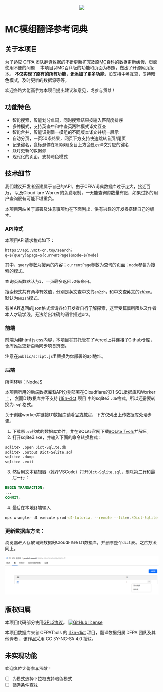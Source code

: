 <div align="center">
<img height="150" src="public/favicon.ico"/>
</div>

# MC模组翻译参考词典

## 关于本项目

为了适应 CFPA 团队翻译数据的不断更新扩充及原[MC百科](https://dict.mcmod.cn/)的数据更新缓慢，页面使用不便的问题，
本项目以MC百科版的功能和页面为参照，做出了开源网页版本。
**不仅实现了原有的所有功能，还添加了更多功能**，如支持中英互查，支持暗色模式，及时更新的数据源等等。

欢迎各路大佬高手为本项目提出建议和意见，或参与贡献！

## 功能特色

- 智能搜索，智能划分单词，同时搜索结果按输入匹配度排序
- 多种模式，支持英查中和中查英两种模式译文互查
- 智能合并，智能识别同一模组的不同版本译文并统一展示
- 自动分页，一页50条结果，网页下方支持快速跳转首页/尾页
- 记录键名，鼠标悬停在`所属模组`条目上方会显示译文对应的键名
- 及时更新的数据源
- 现代化的页面，支持暗色模式

## 技术细节

我们建议开发者搭建属于自己的API。由于CFPA词典数据库过于庞大，接近百万，
以及Cloudflare Worker的免费限制，一天能查询的数量有限，如果过多的用户查询很有可能不堪重负。

本项目网站关于部署及注意事项均在下面列出，供有兴趣的开发者搭建自己的版本。

### API格式

本项目API请求格式如下：

```
https://api.vmct-cn.top/search?q=${query}&page=${currentPage}&mode=${mode}
```

其中，`query`参数为搜索的内容；`currentPage`参数为查询的页面；`mode`参数为搜索的模式。

查询页面数默认为`1`，一页最多返回50条条目。

搜索模式共有两种有效值，分别是英文查中文的`en2zh`，和中文查英文的`zh2en`。默认为`en2zh`模式。

有关API返回的json格式烦请各位开发者自行了解探索，这里受篇幅所限以及作者本人才疏学浅，无法给出准确的语言描述orz。

### 前端

前端为纯html js css内容，本项目将其托管在了Vercel上并连接了Github仓库，仓库推送更新自动同步项目页面。

注意在`public/script.js`里替换为你部署的api地址。

### 后端

所需环境：NodeJS

本项目所用的后端数据库和API分别部署在Cloudflare的D1 SQL数据库和Worker上，
然而D1数据库并不支持 [i18n-dict](https://github.com/CFPATools/i18n-dict) 项目
中的sqlite3 `.db`格式，所以还需要转换为`.sql`格式。

关于创建worker并链接D1数据库请看[官方教程](https://developers.cloudflare.com/d1/get-started/)，下方仅列出上传数据库处理步骤。

1. 下载原`.db`格式的数据库文件，并在SQLite官网下载[SQLite Tools](https://www.sqlite.org/2025/sqlite-tools-win-x64-3490100.zip)并解压。
2. 打开sqlite3.exe，并输入下面的命令转换格式：

```
sqlite> .open Dict-Sqlite.db
sqlite> .output Dict-Sqlite.sql
sqlite> .dump
sqlite> .exit
```

3. 然后用文本编辑器（推荐VSCode）打开`Dict-Sqlite.sql`，删除第二行和最后一行：

```sql
BEGIN TRANSACTION;
...
COMMIT;
```

4. 最后在本地终端输入

```cmd
npx wrangler d1 execute prod-d1-tutorial --remote --file=./Dict-Sqlite.sql
```

### 更新数据库方法：

浏览器进入存放词典数据的CloudFlare D1数据库，并删除整个`dict`表。之后方法同上。

![截图](cloudflare.png)

## 版权归属

本项目代码部分使用[GPL3协议](LICENSE.md)。
[![GitHub license](https://img.shields.io/github/license/Wulian233/mcmod-translation-dict?style=flat-square)](LICENSE.md)

本项目数据库来自 CFPATools 的 [i18n-dict](https://github.com/CFPATools/i18n-dict) 项目，翻译数据归属 CFPA 团队及其他译者 ，该作品采用 CC BY-NC-SA 4.0 授权。

## 未实现功能

欢迎各位大佬参与贡献！

- [ ] 为模式选择下拉框支持暗色模式
- [ ] 筛选条件查找
